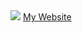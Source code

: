 <img src="https://s3.ezgif.com/tmp/ezgif-359f1470cb8d3e.gif">
<a href="https://minikids.github.io/MyBio/">My Website</a>

